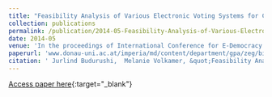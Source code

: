 ```yaml
---
title: "Feasibility Analysis of Various Electronic Voting Systems for Complex Elections"
collection: publications
permalink: /publication/2014-05-Feasibility-Analysis-of-Various-Electronic-Voting-Systems-for-Complex-Elections
date: 2014-05
venue: 'In the proceedings of International Conference for E-Democracy and Open Government 2014'
paperurl: 'www.donau-uni.ac.at/imperia/md/content/department/gpa/zeg/bilder/cedem/cedem14/cedem14_proceedings_1st_edition.pdf'
citation: ' Jurlind Budurushi,  Melanie Volkamer, &quot;Feasibility Analysis of Various Electronic Voting Systems for Complex Elections.&quot; In the proceedings of International Conference for E-Democracy and Open Government 2014, 2014.'
---
```

[Access paper here](www.donau-uni.ac.at/imperia/md/content/department/gpa/zeg/bilder/cedem/cedem14/cedem14_proceedings_1st_edition.pdf){:target="_blank"}
